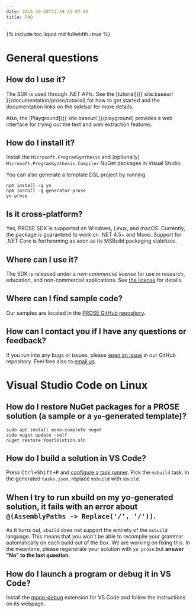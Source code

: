 ```yaml
---
date: 2015-10-28T12:19:15-07:00
title: FAQ
---
```

{% include toc.liquid.md fullwidth=true %}

# General questions

## How do I use it?

The SDK is used through .NET APIs.
See the [tutorial]({{ site.baseurl }}/documentation/prose/tutorial) for how to get
started and the documentation links on the sidebar for more details.

Also, the [Playground]({{ site.baseurl }}/playground) provides a web interface for trying
out the text and web extraction features.


## How do I install it?

Install the `Microsoft.ProgramSynthesis` and (optionally) `Microsoft.ProgramSynthesis.Compiler` NuGet packages in Visual Studio.

You can also generate a template DSL project by running

```
npm install -g yo
npm install -g generator-prose
yo prose
```

## Is it cross-platform?
Yes, PROSE SDK is supported on Windows, Linux, and macOS.
Currently, the package is guaranteed to work on .NET 4.5+ and Mono.
Support for .NET Core is forthcoming as soon as its MSBuild packaging stabilizes.


## Where can I use it?

The SDK is released under a _non-commercial license_ for use in
research, education, and non-commercial applications. See
[the license](https://prose-playground.cloudapp.net/data/SDKLicense.pdf)
for details.


## Where can I find sample code?

Our samples are located in the [PROSE GitHub repository](https://github.com/microsoft/prose).

## How can I contact you if I have any questions or feedback?

If you run into any bugs or issues, please [open an issue](https://github.com/microsoft/prose/issues) in our GitHub repository.
Feel free also to [email us](mailto:prose-contact@microsoft.com).

# Visual Studio Code on Linux

## How do I restore NuGet packages for a PROSE solution (a sample or a `yo`-generated template)?

```
sudo apt install mono-complete nuget
sudo nuget update -self
nuget restore YourSolution.sln
```

## How do I build a solution in VS Code?

Press <kbd>Ctrl+Shift+P</kbd> and [configure a task runner](https://code.visualstudio.com/docs/editor/tasks). Pick the `msbuild` task. In the generated `tasks.json`, replace `msbuild` with `xbuild`.

## When I try to run xbuild on my yo-generated solution, it fails with an error about `@(AssemblyPaths -> Replace('/', '/'))`.

As it turns out, `xbuild` does not support the entirety of the `msbuild` language. This means that you won't be able to recompile your grammar automatically on each build out of the box. We are working on fixing this. In the meantime, please regenerate your solution with `yo prose` but **answer "No" to the last question**.

## How do I launch a program or debug it in VS Code?

Install the [mono-debug](http://marketplace.visualstudio.com/items?itemName=ms-vscode.mono-debug) extension for VS Code and follow the instructions on its webpage.
